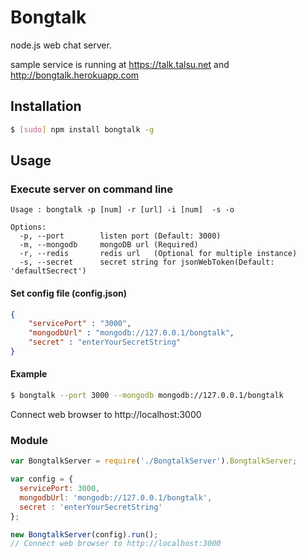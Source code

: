 Bongtalk
========

node.js web chat server.

sample service is running at https://talk.talsu.net and http://bongtalk.herokuapp.com

## Installation

```bash
$ [sudo] npm install bongtalk -g
```


## Usage

### Execute server on command line
```
Usage : bongtalk -p [num] -r [url] -i [num]  -s -o

Options:
  -p, --port        listen port (Default: 3000)
  -m, --mongodb     mongoDB url (Required)
  -r, --redis	    redis url	(Optional for multiple instance)
  -s, --secret      secret string for jsonWebToken(Default: 'defaultSecrect')
```
#### Set config file (config.json)
```json
{
	"servicePort" : "3000",
	"mongodbUrl" : "mongodb://127.0.0.1/bongtalk",
	"secret" : "enterYourSecretString"
}
```
#### Example
```bash
$ bongtalk --port 3000 --mongodb mongodb://127.0.0.1/bongtalk
```
Connect web browser to http://localhost:3000

### Module
```javascript
var BongtalkServer = require('./BongtalkServer').BongtalkServer;

var config = { 
  servicePort: 3000,
  mongodbUrl: 'mongodb://127.0.0.1/bongtalk',
  secret : 'enterYourSecretString'
};

new BongtalkServer(config).run();
// Connect web browser to http://localhost:3000
```
